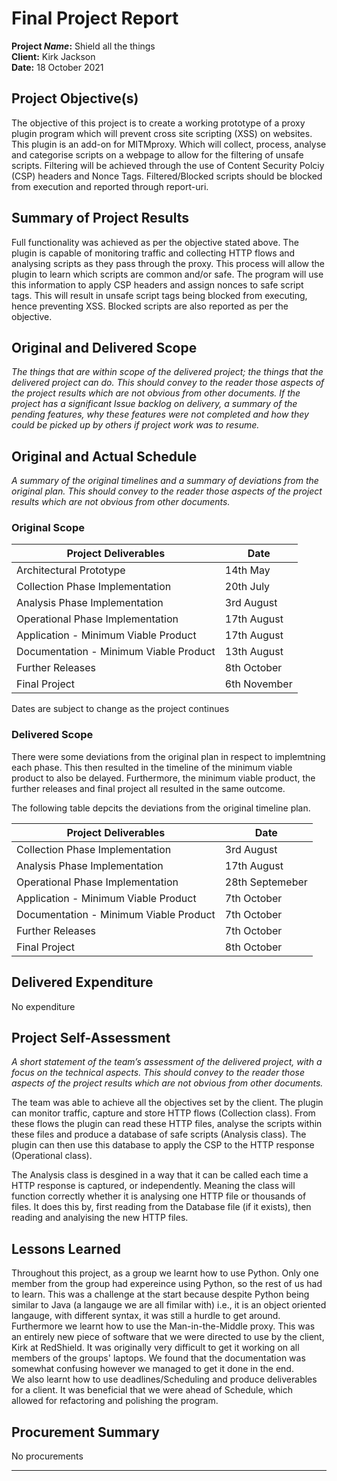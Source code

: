 # Final Project Report

**Project _Name_:** Shield all the things<br>
**Client:** Kirk Jackson<br>
**Date:** 18 October 2021<br>

## Project Objective(s)

The objective of this project is to create a working prototype of a proxy plugin program which will prevent cross site scripting (XSS) on websites. This plugin is an add-on for MITMproxy. Which will collect, process, analyse and categorise scripts on a webpage to allow for the filtering of unsafe scripts. Filtering will be achieved through the use of Content Security Polciy (CSP) headers and Nonce Tags. Filtered/Blocked scripts should be blocked from execution and reported through report-uri.

## Summary of Project Results

Full functionality was achieved as per the objective stated above. The plugin is capable of monitoring traffic and collecting HTTP flows and analysing scripts as they pass through the proxy. This process will allow the plugin to learn which scripts are common and/or safe. The program will use this information to apply CSP headers and assign nonces to safe script tags. This will result in unsafe script tags being blocked from executing, hence preventing XSS. Blocked scripts are also reported as per the objective.

## Original and Delivered Scope

_The things that are within scope of the delivered project; the things that the delivered project can do. This should convey to the reader those aspects of the project results which are not obvious from other documents. If the project has a significant Issue backlog on delivery, a summary of the pending features, why these features were not completed and how they could be picked up by others if project work was to resume._

## Original and Actual Schedule

_A summary of the original timelines and a summary of deviations from the original plan. This should convey to the reader those aspects of the project results which are not obvious from other documents._

### Original Scope
|  Project Deliverables  | Date     |
| ---------------------- |  ------  |
| Architectural Prototype|   14th May|
| Collection Phase Implementation|   20th July |
| Analysis Phase Implementation |   3rd August |
| Operational Phase Implementation |   17th August |
| Application - Minimum Viable Product |   17th August  |
| Documentation - Minimum Viable Product |  13th August |
| Further Releases       |   8th October |
| Final Project          |   6th November |

Dates are subject to change as the project continues

### Delivered Scope
There were some deviations from the original plan in respect to implemtning each phase. This then resulted in the timeline of the minimum viable product to also be delayed. Furthermore, the minimum viable product, the further releases and final project all resulted in the same outcome. 

The following table depcits the deviations from the original timeline plan.

|  Project Deliverables  | Date     |
| ---------------------- |  ------  |
| Collection Phase Implementation|   3rd August |
| Analysis Phase Implementation |   17th August |
| Operational Phase Implementation |   28th Septemeber |
| Application - Minimum Viable Product |   7th October  |
| Documentation - Minimum Viable Product |  7th October  |
| Further Releases       |   7th October |
| Final Project          |   8th October |

## Delivered Expenditure

No expenditure

## Project Self-Assessment

_A short statement of the team’s assessment of the delivered project, with a focus on the technical aspects. This should convey to the reader those aspects of the project results which are not obvious from other documents._

The team was able to achieve all the objectives set by the client. The plugin can monitor traffic, capture and store HTTP flows (Collection class). From these flows the plugin can read these HTTP files, analyse the scripts within these files and produce a database of safe scripts (Analysis class). The plugin can then use this database to apply the CSP to the HTTP response (Operational class).<br>

The Analysis class is desgined in a way that it can be called each time a HTTP response is captured, or independently. Meaning the class will function correctly whether it is analysing one HTTP file or thousands of files. It does this by, first reading from the Database file (if it exists), then reading and analyising the new HTTP files.<br>

## Lessons Learned
Throughout this project, as a group we learnt how to use Python. Only one member from the group had expereince using Python, so the rest of us
had to learn. This was a challenge at the start because despite Python being similar to Java (a langauge we are all fimilar with) i.e., it is an object oriented langauge, with different syntax, it was still a hurdle to get around.<br>
Furthermore we learnt how to use the Man-in-the-Middle proxy. This was an entirely new piece of software that we were directed to use by the client, Kirk at RedShield.
It was originally very difficult to get it working on all members of the groups' laptops. We found that the documentation was somewhat confusing
however we managed to get it done in the end.<br>
We also learnt how to use deadlines/Scheduling and produce deliverables for a client. It was beneficial that we were ahead of Schedule, which allowed for refactoring and polishing the program. <br>


## Procurement Summary

No procurements

---
